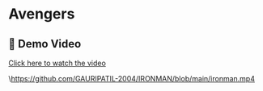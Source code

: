 # Avengers
## 🎥 Demo Video
[Click here to watch the video](https://github.com/GAURIPATIL-2004/IRONMAN/blob/main/ironman.mp4)


\\https://github.com/GAURIPATIL-2004/IRONMAN/blob/main/ironman.mp4
